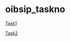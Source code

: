 # oibsip_taskno
[Task1](https://yashraj-12315.github.io/oibsip_taskno/Landing_Page/index.html)

[Task2](https://yashraj-12315.github.io/oibsip_taskno/Temp_Converter/)
